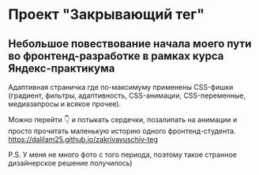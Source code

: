 # Проект "Закрывающий тег"
## Небольшое повествование начала моего пути во фронтенд-разработке в рамках курса Яндекс-практикума
Адаптивная страничка где по-максимуму применены CSS-фишки (градиент, фильтры, адаптивность, CSS-анимации, CSS-переменные, медиазапросы и всякое прочее).

Можно перейти 👇 и потыкать сердечки, позалипать на анимации и просто прочитать маленькую историю одного фронтенд-студента.
https://dalilam25.github.io/zakrivayuschiy-teg

P.S. У меня не много фото с того периода, поэтому такое странное дизайнерское решение получилось)
